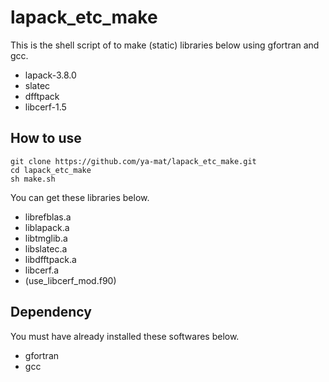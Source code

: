 # lapack_etc_make

This is the shell script of to make (static) libraries below using gfortran and gcc.

- lapack-3.8.0
- slatec
- dfftpack
- libcerf-1.5

## How to use

```
git clone https://github.com/ya-mat/lapack_etc_make.git
cd lapack_etc_make
sh make.sh
```

You can get these libraries below.

- librefblas.a
- liblapack.a
- libtmglib.a
- libslatec.a
- libdfftpack.a
- libcerf.a
- (use_libcerf_mod.f90)

## Dependency

You must have already installed these softwares below.

- gfortran
- gcc


